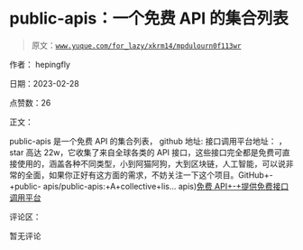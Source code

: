 # public-apis：一个免费 API 的集合列表

> 原文：[`www.yuque.com/for_lazy/xkrm14/mpdulourn0f113wr`](https://www.yuque.com/for_lazy/xkrm14/mpdulourn0f113wr)

作者： hepingfly 

日期：2023-02-28 

点赞数：26 

正文： 

public-apis 是一个免费 API 的集合列表， github 地址: 接口调用平台地址： ， star 高达 22w，它收集了来自全球各类的 API 接口，这些接口完全都是免费可直接使用的，涵盖各种不同类型，小到阿猫阿狗，大到区块链，人工智能，可以说非常的全面，如果你正好有这方面的需求，不妨关注一下这个项目。GitHub+-+public- apis/public-apis:+A+collective+lis... apis)[免费 API+-+提供免费接口调用平台](https://api.aa1.cn/) 

评论区： 

暂无评论 

